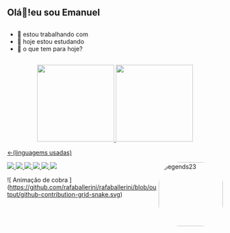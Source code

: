 ## Olá👋!eu sou Emanuel  
##
- 🔭 estou trabalhando com 
- 📗 hoje estou estudando 
- 🤔 o que tem para hoje?
## 
<div align = "center">
  
  <a href="https://github.com/legends23">
  <img height = "180em" src = "https://github-readme-stats.vercel.app/api?username=legends23&show_icons=true&theme=great-gatsby&include_all_commits=true&count_private=true" />
   
  <img height = "180em" src = "https://github-readme-stats.vercel.app/api/top-langs/?username=legends23&layout=compact&langs_count=7&theme=great-gatsby" />
</div> 
  
<-(linguagems usadas)

<img align = "right" alt = "legends23" height = "150" style = "border-radius: 50px;" src = "https://media.giphy.com/media/e09wwkNgKt2jC/giphy.gif">
</div>
  

  

  <div> 
  <a href="https://www.youtube.com/channel/UCIYrCMv4evaKj0UNr9Eq10w"> <img src = "https://img.shields.io/badge/YouTube-FF0000? style = for-the-badge & logo = youtube & logoColor = white "target =" _ blank "> </a>
  <a href="https:"https://www.instagram.com/cn4_yoda/"> <img src = "https://img.shields.io/badge/-Instagram-%23E4405F?style=for-the- emblema & logo = instagram & logoColor = white "target =" _ blank "> </a>
 	<a href="" target="_blank"> <img src = "https://img.shields.io/badge/Twitch-9146FF?style=for-the- emblema & logo = twitch & logoColor = white "target =" _ blank "> </a>
 <a href="https://discord.com/channels/905872732221210664/905873980676792400"
" target="_blank"> <img src = "https://img.shields.io/badge/Discord-7289DA?style=for-the-badge&logo= discord & logoColor = white "target =" _ blank "> </a> 
  <a href = "https://mail.google.com/mail/u/0/?ogbl#inbox"> <img src = "https://img.shields.io/badge/-Gmail-%23333?style=for-the-badge&logo=gmail&logoColor=white" target = "_ blank"> </a>
  <a href="https://www.linkedin.com/in/emanuel-felipe-515388214/" target="_blank"> <img src = "https://img.shields.io/badge/LinkedIn-0077B5?style=for-the-badge&logo=linkedin&logoColor=white"target =" _ blank "> </a> 
 
 ![ Animação de cobra ] (https://github.com/rafaballerini/rafaballerini/blob/output/github-contribution-grid-snake.svg)
 
</div>
